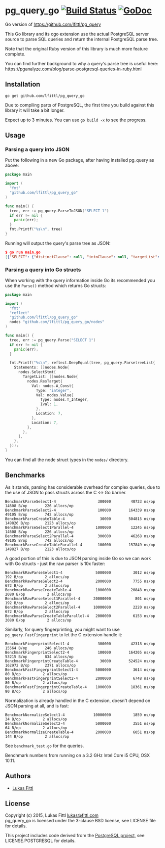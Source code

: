 # pg_query_go [![Build Status](https://travis-ci.org/lfittl/pg_query_go.svg)](https://travis-ci.org/lfittl/pg_query_go) [![GoDoc](https://godoc.org/github.com/lfittl/pg_query_go?status.svg)](https://godoc.org/github.com/lfittl/pg_query_go)

Go version of https://github.com/lfittl/pg_query

This Go library and its cgo extension use the actual PostgreSQL server source to parse SQL queries and return the internal PostgreSQL parse tree.

Note that the original Ruby version of this library is much more feature complete.

You can find further background to why a query's parse tree is useful here: https://pganalyze.com/blog/parse-postgresql-queries-in-ruby.html


## Installation

```
go get github.com/lfittl/pg_query_go
```

Due to compiling parts of PostgreSQL, the first time you build against this library it will take a bit longer.

Expect up to 3 minutes. You can use `go build -x` to see the progress.


## Usage

### Parsing a query into JSON

Put the following in a new Go package, after having installed pg_query as above:

```go
package main

import (
  "fmt"
  "github.com/lfittl/pg_query_go"
)

func main() {
  tree, err := pg_query.ParseToJSON("SELECT 1")
  if err != nil {
    panic(err);
  }
  fmt.Printf("%s\n", tree)
}
```

Running will output the query's parse tree as JSON:

```json
$ go run main.go
[{"SELECT": {"distinctClause": null, "intoClause": null, "targetList": [{"RESTARGET": {"name": null, "indirection": null, "val": {"A_CONST": {"val": 1, "location": 7}}, "location": 7}}], "fromClause": null, "whereClause": null, "groupClause": null, "havingClause": null, "windowClause": null, "valuesLists": null, "sortClause": null, "limitOffset": null, "limitCount": null, "lockingClause": null, "withClause": null, "op": 0, "all": false, "larg": null, "rarg": null}}]
```

### Parsing a query into Go structs

When working with the query information inside Go its recommended you use the `Parse()` method which returns Go structs:

```go
package main

import (
  "fmt"
  "reflect"
  "github.com/lfittl/pg_query_go"
  nodes "github.com/lfittl/pg_query_go/nodes"
)

func main() {
  tree, err := pg_query.Parse("SELECT 1")
  if err != nil {
    panic(err);
  }

  fmt.Printf("%s\n", reflect.DeepEqual(tree, pg_query.ParsetreeList{
    Statements: []nodes.Node{
      nodes.SelectStmt{
        TargetList: []nodes.Node{
          nodes.ResTarget{
            Val: nodes.A_Const{
              Type: "integer",
              Val: nodes.Value{
                Type: nodes.T_Integer,
                Ival: 1,
              },
              Location: 7,
            },
            Location: 7,
          },
        },
      },
    },
  }));
}
```

You can find all the node struct types in the `nodes/` directory.

## Benchmarks

As it stands, parsing has considerable overhead for complex queries, due to the use of JSON to pass structs across the C <=> Go barrier.

```
BenchmarkParseSelect1-4               	  300000	     40723 ns/op	   14608 B/op	     226 allocs/op
BenchmarkParseSelect2-4               	  100000	    164339 ns/op	   49105 B/op	     742 allocs/op
BenchmarkParseCreateTable-4           	   30000	    504815 ns/op	  149826 B/op	    2123 allocs/op
BenchmarkParseSelect1Parallel-4       	 1000000	     12245 ns/op	   14608 B/op	     226 allocs/op
BenchmarkParseSelect2Parallel-4       	  300000	     46268 ns/op	   49105 B/op	     742 allocs/op
BenchmarkParseCreateTableParallel-4   	  100000	    157849 ns/op	  149827 B/op	    2123 allocs/op
```

A good portion of this is due to JSON parsing inside Go so we can work with Go structs - just the raw parser is 10x faster:

```
BenchmarkRawParseSelect1-4            	 5000000	      3012 ns/op	     192 B/op	       2 allocs/op
BenchmarkRawParseSelect2-4            	 2000000	      7755 ns/op	     672 B/op	       2 allocs/op
BenchmarkRawParseCreateTable-4        	 1000000	     20848 ns/op	    2080 B/op	       2 allocs/op
BenchmarkRawParseSelect1Parallel-4    	20000000	       801 ns/op	     192 B/op	       2 allocs/op
BenchmarkRawParseSelect2Parallel-4    	10000000	      2220 ns/op	     672 B/op	       2 allocs/op
BenchmarkRawParseCreateTableParallel-4	 2000000	      6153 ns/op	    2080 B/op	       2 allocs/op
```

Similarly, for query fingerprinting, you might want to use `pg_query.FastFingerprint` to let the C extension handle it:

```
BenchmarkFingerprintSelect1-4         	  300000	     42318 ns/op	   15564 B/op	     246 allocs/op
BenchmarkFingerprintSelect2-4         	  100000	    164205 ns/op	   53215 B/op	     834 allocs/op
BenchmarkFingerprintCreateTable-4     	   30000	    524524 ns/op	  162972 B/op	    2371 allocs/op
BenchmarkFastFingerprintSelect1-4     	 5000000	      3614 ns/op	      80 B/op	       2 allocs/op
BenchmarkFastFingerprintSelect2-4     	 2000000	      6748 ns/op	      80 B/op	       2 allocs/op
BenchmarkFastFingerprintCreateTable-4 	 1000000	     18361 ns/op	      80 B/op	       2 allocs/op
```

Normalization is already handled in the C extension, doesn't depend on JSON parsing at all, and is fast:

```
BenchmarkNormalizeSelect1-4           	10000000	      1859 ns/op	      24 B/op	       2 allocs/op
BenchmarkNormalizeSelect2-4           	 5000000	      3551 ns/op	      64 B/op	       2 allocs/op
BenchmarkNormalizeCreateTable-4       	 2000000	      6051 ns/op	     144 B/op	       2 allocs/op
```

See `benchmark_test.go` for the queries.

Benchmark numbers from running on a 3.2 GHz Intel Core i5 CPU, OSX 10.11.


## Authors

- [Lukas Fittl](mailto:lukas@fittl.com)


## License

Copyright (c) 2015, Lukas Fittl <lukas@fittl.com><br>
pg_query_go is licensed under the 3-clause BSD license, see LICENSE file for details.

This project includes code derived from the [PostgreSQL project](http://www.postgresql.org/),
see LICENSE.POSTGRESQL for details.
